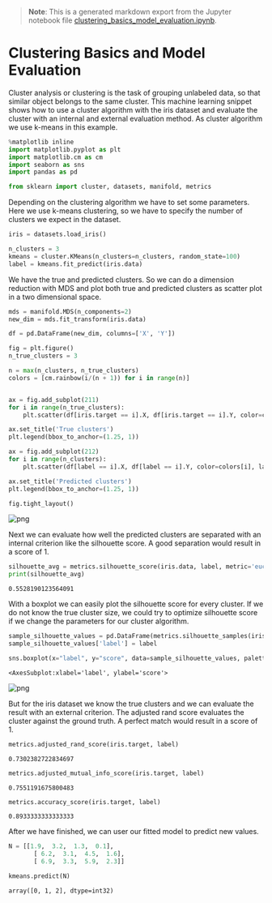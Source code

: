 >**Note**: This is a generated markdown export from the Jupyter notebook file [clustering_basics_model_evaluation.ipynb](clustering_basics_model_evaluation.ipynb).

# Clustering Basics and Model Evaluation

Cluster analysis or clustering is the task of grouping unlabeled data, so that similar object belongs to the same cluster. This machine learning snippet shows how to use a cluster algorithm with the iris dataset and evaluate the cluster with an internal and external evaluation method. As cluster algorithm we use k-means in this example.


```python
%matplotlib inline
import matplotlib.pyplot as plt
import matplotlib.cm as cm
import seaborn as sns
import pandas as pd

from sklearn import cluster, datasets, manifold, metrics
```

Depending on the clustering algorithm we have to set some parameters. Here we use k-means clustering, so we have to specify the number of clusters we expect in the dataset.


```python
iris = datasets.load_iris()

n_clusters = 3
kmeans = cluster.KMeans(n_clusters=n_clusters, random_state=100)
label = kmeans.fit_predict(iris.data)
```

We have the true and predicted clusters. So we can do a dimension reduction with MDS and plot both true and predicted clusters as scatter plot in a two dimensional space.


```python
mds = manifold.MDS(n_components=2)
new_dim = mds.fit_transform(iris.data)

df = pd.DataFrame(new_dim, columns=['X', 'Y'])

fig = plt.figure()
n_true_clusters = 3

n = max(n_clusters, n_true_clusters)
colors = [cm.rainbow(i/(n + 1)) for i in range(n)]


ax = fig.add_subplot(211)
for i in range(n_true_clusters):
    plt.scatter(df[iris.target == i].X, df[iris.target == i].Y, color=colors[i], label=iris.target_names[i])

ax.set_title('True clusters')
plt.legend(bbox_to_anchor=(1.25, 1))

ax = fig.add_subplot(212)
for i in range(n_clusters):
    plt.scatter(df[label == i].X, df[label == i].Y, color=colors[i], label=i)

ax.set_title('Predicted clusters')
plt.legend(bbox_to_anchor=(1.25, 1))

fig.tight_layout()
```


    
![png](clustering_basics_model_evaluation_files/clustering_basics_model_evaluation_6_0.png)
    


Next we can evaluate how well the predicted clusters are separated with an internal criterion like the silhouette score. A good separation would result in a score of 1. 


```python
silhouette_avg = metrics.silhouette_score(iris.data, label, metric='euclidean')
print(silhouette_avg)
```

    0.5528190123564091


With a boxplot we can easily plot the silhouette score for every cluster. If we do not know the true cluster size, we could try to optimize silhouette score if we change the parameters for our cluster algorithm.


```python
sample_silhouette_values = pd.DataFrame(metrics.silhouette_samples(iris.data, label), columns=['score'])
sample_silhouette_values['label'] = label

sns.boxplot(x="label", y="score", data=sample_silhouette_values, palette=colors)
```




    <AxesSubplot:xlabel='label', ylabel='score'>




    
![png](clustering_basics_model_evaluation_files/clustering_basics_model_evaluation_10_1.png)
    


But for the iris dataset we know the true clusters and we can evaluate the result with an external criterion. The adjusted rand score evaluates the cluster against the ground truth. A perfect match would result in a score of 1.


```python
metrics.adjusted_rand_score(iris.target, label)
```




    0.7302382722834697




```python
metrics.adjusted_mutual_info_score(iris.target, label)
```




    0.7551191675800483




```python
metrics.accuracy_score(iris.target, label)
```




    0.8933333333333333



After we have finished, we can user our fitted model to predict new values.


```python
N = [[1.9,  3.2,  1.3,  0.1],
       [ 6.2,  3.1,  4.5,  1.6],
       [ 6.9,  3.3,  5.9,  2.3]]

kmeans.predict(N)
```




    array([0, 1, 2], dtype=int32)
